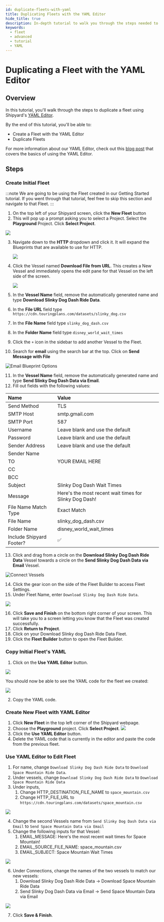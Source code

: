 ```yaml
---
id: duplicate-fleets-with-yaml
title: Duplicating Fleets with the YAML Editor
hide_title: true
description: In-depth tutorial to walk you through the steps needed to quickly duplicate fleets with the YAML editor.
keywords:
  - fleet
  - advanced
  - tutorial
  - YAML
---
```


# Duplicating a Fleet with the YAML Editor

## Overview

In this tutorial, you'll walk through the steps to duplicate a fleet using Shipyard's [YAML Editor](../reference/fleets/yaml-editor.md). 

By the end of this tutorial, you'll be able to: 

- Create a Fleet with the YAML Editor
- Duplicate Fleets 

For more information about our YAML Editor, check out this [blog post](https://www.shipyardapp.com/blog/facilitating-workflow-as-code/) that covers the basics of using the YAML Editor.

## Steps

### Create Initial Fleet

:::note 
We are going to be using the Fleet created in our Getting Started tutorial. If you went through that tutorial, feel free to skip this section and navigate to that Fleet. 
:::

1. On the top left of your Shipyard screen, click the **New Fleet** button
2. This will pop up a prompt asking you to select a Project. Select the **Playground** Project. Click **Select Project**.

![](../.gitbook/assets/shipyard_2022_08_08_14_48_55.png)

3. Navigate down to the **HTTP** dropdown and click it. It will expand the Blueprints that are available to use for HTTP. 
   
   ![](../.gitbook/assets/shipyard_2022_05_04_16_35_45.png)

4. Click the Vessel named **Download File from URL**. This creates a New Vessel and immediately opens the edit pane for that Vessel on the left side of the screen.

    ![](../.gitbook/assets/shipyard_2022_05_04_14_13_02.png)

5. In the **Vessel Name** field, remove the automatically generated name and type **Download Slinky Dog Dash Ride Data**. 
6. In the **File URL** field type `https://cdn.touringplans.com/datasets/slinky_dog.csv`
7. In the **File Name** field type `slinky_dog_dash.csv`
8. In the **Folder Name** field type `disney_world_wait_times`

9.  Click the `+` icon in the sidebar to add another Vessel to the Fleet.
10.  Search for **email** using the search bar at the top. Click on **Send Message with File**

![Email Blueprint Options](../.gitbook/assets/shipyard_2022_01_11_17_35_14.png)

11. In the **Vessel Name** field, remove the automatically generated name and type **Send Slinky Dog Dash Data via Email**.
12. Fill out fields with the following values:

| Name | Value |
|:---|:---|
| Send Method | TLS |
| SMTP Host | smtp.gmail.com|
| SMTP Port |587 |
| Username | Leave blank and use the default |
| Password | Leave blank and use the default |
| Sender Address | Leave blank and use the default |
| Sender Name | |
| TO | YOUR EMAIL HERE |
| CC | |
| BCC | |
| Subject | Slinky Dog Dash Wait Times |
| Message | Here's the most recent wait times for Slinky Dog Dash! |
| File Name Match Type | Exact Match|
| File Name | slinky_dog_dash.csv |
| Folder Name | disney_world_wait_times |
| Include Shipyard Footer? | ✅|

13. Click and drag from a circle on the **Download Slinky Dog Dash Ride Data** Vessel towards a circle on the **Send Slinky Dog Dash Data via Email** Vessel. 

![Connect Vessels](../gitbook/assets/../../.gitbook/assets/connecting_vessels.gif)

14. Click the gear icon on the side of the Fleet Builder to access Fleet Settings.
15. Under Fleet Name, enter `Download Slinky Dog Dash Ride Data`.

![](../.gitbook/assets/shipyard_2022_08_08_14_57_52.png)

16. Click **Save and Finish** on the bottom right corner of your screen. This will take you to a screen letting you know that the Fleet was created successfully. 
17. Click **Return to Project**. 
18. Click on your Download Slinky dog Dash Ride Data Fleet. 
19. Click the **Fleet Builder** button to open the Fleet Builder.

### Copy Initial Fleet's YAML

1. Click on the **Use YAML Editor** button.

![](../.gitbook/assets/shipyard_2022_08_08_15_31_30.png)

You should now be able to see the YAML code for the fleet we created:

![](../.gitbook/assets/shipyard_2022_08_08_15_34_39.png)

2. Copy the YAML code.

### Create New Fleet with YAML Editor

1. Click **New Fleet** in the top left corner of the Shipyard webpage.
2. Choose the **Playground** project. Click **Select Project**.
![](../.gitbook/assets/shipyard_2022_08_08_14_48_55.png)
3. Click the **Use YAML Editor** button.
4. Delete the YAML code that is currently in the editor and paste the code from the previous fleet.

### Use YAML Editor to Edit Fleet

1. For name, change `Download Slinky Dog Dash Ride Data` to `Download Space Mountain Ride Data`.
2. Under vessels, change `Download Slinky Dog Dash Ride Data` to `Download Space Mountain Ride Data`
3. Under inputs,
   1. Change HTTP_DESTINATION_FILE_NAME to `space_mountain.csv`
   2. Change HTTP_FILE_URL to `https://cdn.touringplans.com/datasets/space_mountain.csv`

![](../.gitbook/assets/shipyard_2022_08_08_16_10_49.png)

4. Change the second Vessels name from `Send Slinky Dog Dash Data via Email` to `Send Space Mountain Data via Email`
5. Change the following inputs for that Vessel:
   1. EMAIL_MESSAGE: Here's the most recent wait times for Space Mountain!
   2. EMAIL_SOURCE_FILE_NAME: space_mountain.csv
   3. EMAIL_SUBJECT: Space Mountain Wait Times

![](../.gitbook/assets/shipyard_2022_08_08_16_11_20.png)

6. Under Connections, change the names of the two vessels to match our new vessels:
   1. Download Slinky Dog Dash Ride Data -> Download Space Mountain Ride Data
   2. Send Slinky Dog Dash Data via Email -> Send Space Mountain Data via Email

![](../.gitbook/assets/shipyard_2022_08_08_16_11_48.png)

7. Click **Save & Finish**.


